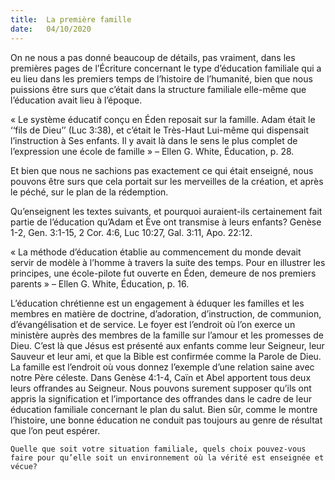 ```yaml
---
title:  La première famille
date:   04/10/2020
---
```


On ne nous a pas donné beaucoup de détails, pas vraiment, dans les premières pages de l’Écriture concernant le type d’éducation familiale qui a eu lieu dans les premiers temps de l’histoire de l’humanité, bien que nous puissions être surs que c’était dans la structure familiale elle-même que l’éducation avait lieu à l’époque.

« Le système éducatif conçu en Éden reposait sur la famille. Adam était le ‘‘fils de Dieu’’ (Luc 3:38), et c’était le Très-Haut Lui-même qui dispensait l’instruction à Ses enfants. Il y avait là dans le sens le plus complet de l’expression une école de famille » – Ellen G. White, Éducation, p. 28.

Et bien que nous ne sachions pas exactement ce qui était enseigné, nous pouvons être surs que cela portait sur les merveilles de la création, et après le péché, sur le plan de la rédemption.

Qu’enseignent les textes suivants, et pourquoi auraient-ils certainement fait partie de l’éducation qu’Adam et Ève ont transmise à leurs enfants? Genèse 1-2, Gen. 3:1-15, 2 Cor. 4:6, Luc 10:27, Gal. 3:11, Apo. 22:12.

« La méthode d’éducation établie au commencement du monde devait servir de modèle à l’homme à travers la suite des temps. Pour en illustrer les principes, une école-pilote fut ouverte en Éden, demeure de nos premiers parents » – Ellen G. White, Éducation, p. 16.

L’éducation chrétienne est un engagement à éduquer les familles et les membres en matière de doctrine, d’adoration, d’instruction, de communion, d’évangélisation et de service. Le foyer est l’endroit où l’on exerce un ministère auprès des membres de la famille sur l’amour et les promesses de Dieu. C’est là que Jésus est présenté aux enfants comme leur Seigneur, leur Sauveur et leur ami, et que la Bible est confirmée comme la Parole de Dieu. La famille est l’endroit où vous donnez l’exemple d’une relation saine avec notre Père céleste. Dans Genèse 4:1-4, Caïn et Abel apportent tous deux leurs offrandes au Seigneur. Nous pouvons surement supposer qu’ils ont appris la signification et l’importance des offrandes dans le cadre de leur éducation familiale concernant le plan du salut. Bien sûr, comme le montre l’histoire, une bonne éducation ne conduit pas toujours au genre de résultat que l’on peut espérer.

`Quelle que soit votre situation familiale, quels choix pouvez-vous faire pour qu’elle soit un environnement où la vérité est enseignée et vécue?`